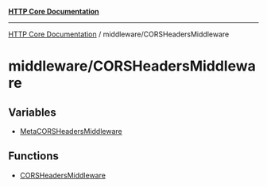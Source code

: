 [**HTTP Core Documentation**](../../README.md)

***

[HTTP Core Documentation](../../README.md) / middleware/CORSHeadersMiddleware

# middleware/CORSHeadersMiddleware

## Variables

- [MetaCORSHeadersMiddleware](variables/MetaCORSHeadersMiddleware.md)

## Functions

- [CORSHeadersMiddleware](functions/CORSHeadersMiddleware.md)
